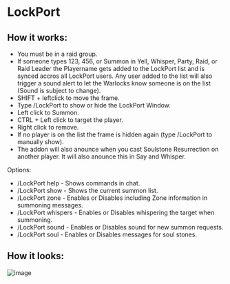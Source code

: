 # LockPort

## How it works:

- You must be in a raid group.
- If someone types 123, 456, or Summon in Yell, Whisper, Party, Raid, or Raid Leader the Playername gets added to the LockPort list and is synced accros all LockPort users. Any user added to the list will also trigger a sound alert to let the Warlocks know someone is on the list (Sound is subject to change). 
- SHIFT + leftclick to move the frame.
- Type /LockPort to show or hide the LockPort Window.  
- Left click to Summon.
- CTRL + Left click to target the player.
- Right click to remove.
- If no player is on the list the frame is hidden again (type /LockPort to manually show).
- The addon will also anounce when you cast Soulstone Resurrection on another player. It will also anounce this in Say and Whisper.

Options:

- /LockPort help - Shows commands in chat.
- /LockPort show - Shows the current summon list.
- /LockPort zone - Enables or Disables including Zone information in summoning messages.
- /LockPort whispers - Enables or Disables whispering the target when summoning.
- /LockPort sound - Enables or Disables sound for new summon requests.
- /LockPort soul - Enables or Disables messages for soul stones.

## How it looks:
![image](https://user-images.githubusercontent.com/90982783/151677381-e0d92a3b-3d0a-49eb-8842-1e626441951d.png)
